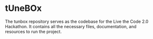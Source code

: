 # tUneBOx
The tunbox repository serves as the codebase for the Live the Code 2.0 Hackathon. It contains all the necessary files, documentation, and resources to run the project.
